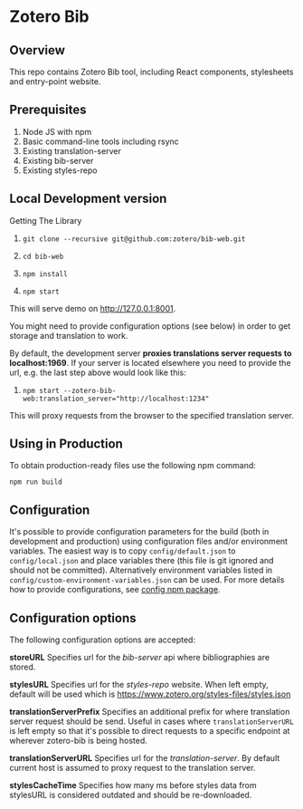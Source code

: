 # Zotero Bib

Overview
--------
This repo contains Zotero Bib tool, including React components, stylesheets and entry-point website.

Prerequisites
------------

1. Node JS with npm
1. Basic command-line tools including rsync
1. Existing translation-server
1. Existing bib-server
1. Existing styles-repo

Local Development version
----------

Getting The Library

1. `git clone --recursive git@github.com:zotero/bib-web.git`

1. `cd bib-web`

1. `npm install`

1. `npm start`

This will serve demo on http://127.0.0.1:8001. 

You might need to provide configuration options (see below) in order to get storage and translation to work. 

By default, the development server **proxies translations server requests to localhost:1969**. If your server is located elsewhere you need to provide the url, e.g. the last step above would look like this:

1. `npm start --zotero-bib-web:translation_server="http://localhost:1234"`

This will proxy requests from the browser to the specified translation server.

Using in Production
-------------------

To obtain production-ready files use the following npm command:

`npm run build`

Configuration
-------------

It's possible to provide configuration parameters for the build (both in development and production) using configuration files and/or environment variables. The easiest way is to copy `config/default.json` to `config/local.json` and place variables there (this file is git ignored and should not be committed). Alternatively environment variables listed in `config/custom-environment-variables.json` can be used. For more details how to provide configurations, see [config npm package](https://github.com/lorenwest/node-config).

Configuration options
--------------

The following configuration options are accepted:

**storeURL**
Specifies url for the *bib-server* api where bibliographies are stored. 

**stylesURL**
Specifies url for the *styles-repo* website. When left empty, default will be used which is https://www.zotero.org/styles-files/styles.json

**translationServerPrefix**
Specifies an additional prefix for where translation server request should be send. Useful in cases where `translationServerURL` is left empty so that it's possible to direct requests to a specific endpoint at wherever zotero-bib is being hosted.

**translationServerURL**
Specifies url for the *translation-server*. By default current host is assumed to proxy request to the translation server.

**stylesCacheTime**
Specifies how many ms before styles data from stylesURL is considered outdated and should be re-downloaded.

